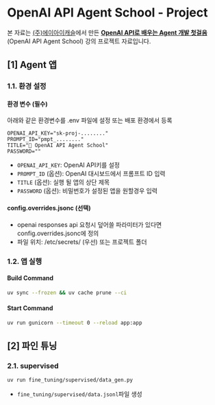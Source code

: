 # OpenAI API Agent School - Project

본 자료는 [(주)에이아이캐슬](https://aicastle.com)에서 만든 [**OpenAI API로 배우는 Agent 개발 첫걸음** ](https://openai-api-agent.aicastle.school/)(OpenAI API Agent School) 강의 프로젝트 자료입니다.


## [1] Agent 앱

### 1.1. 환경 설정

#### 환경 변수 (필수)

아래와 같은 환경변수를 .env 파일에 설정 또는 배포 환경에서 등록

```
OPENAI_API_KEY="sk-proj-........"
PROMPT_ID="pmpt_........"
TITLE="🤖 OpenAI API Agent School"
PASSWORD=""
```
- `OPENAI_API_KEY`: OpenAI API키를 설정
- `PROMPT_ID` (옵션): OpenAI 대시보드에서 프롬프트 ID 입력
- `TITLE` (옵션): 실행 될 앱의 상단 제목
- `PASSWORD` (옵션): 비밀번호가 설정된 앱을 원할경우 입력

#### config.overrides.jsonc (선택)

- openai responses api 요청시 덮어쓸 파라미터가 있다면 config.overrides.jsonc에 정의
- 파일 위치: /etc/secrets/ (우선) 또는 프로젝트 폴더 

### 1.2. 앱 실행

#### Build Command
```sh
uv sync --frozen && uv cache prune --ci
```

#### Start Command
```sh
uv run gunicorn --timeout 0 --reload app:app
```

## [2] 파인 튜닝

### 2.1. supervised
```sh
uv run fine_tuning/supervised/data_gen.py
```
- `fine_tuning/supervised/data.jsonl`파일 생성